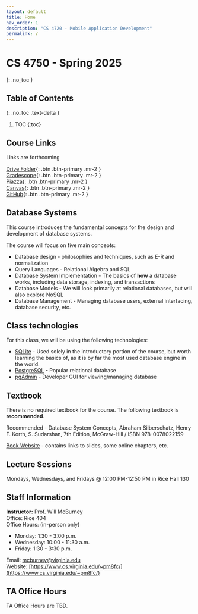 ```yaml
---
layout: default
title: Home
nav_order: 1
description: "CS 4720 - Mobile Application Development"
permalink: /
---
```


# CS 4750 - Spring 2025
{: .no_toc }

## Table of Contents
{: .no_toc .text-delta }

1. TOC
{:toc}


## Course Links

Links are forthcoming

[Drive Folder](https://drive.google.com/drive/folders/12IKR2FlM6oUC1esyF-Isb53Zz-tO7tgd?usp=sharing){: .btn .btn-primary .mr-2  }  
[Gradescope](https://www.gradescope.com/courses/950856){: .btn .btn-primary .mr-2  }  
[Piazza](https://piazza.com/class/m5v50o8mwqt2mp){: .btn .btn-primary .mr-2  }  
[Canvas](https://canvas.its.virginia.edu/courses/133737){: .btn .btn-primary .mr-2  }  
[GitHub](https://github.com/uva-cs-4750-sp25/){: .btn .btn-primary .mr-2  }  

## Database Systems
This course introduces the fundamental concepts for the design and development of database systems.

The course will focus on five main concepts:

* Database design - philosophies and techniques, such as E-R and normalization  
* Query Languages - Relational Algebra and SQL  
* Database System Implementation - The basics of **how** a database works, including data storage, indexing, and transactions  
* Database Models - We will look primarily at relational databases, but will also explore NoSQL  
* Database Management - Managing database users, external interfacing, database security, etc.  

## Class technologies

For this class, we will be using the following technologies:

* [SQLite](https://www.sqlite.org/) - Used solely in the introductory portion of the course, but worth learning the basics of, as it is by far the most used database engine in the world.
* [PostgreSQL](https://www.postgresql.org/) - Popular relational database
* [pgAdmin](https://www.pgadmin.org/) - Developer GUI for viewing/managing database

## Textbook

There is no required textbook for the course. The following textbook is **recommended**.

Recommended - Database System Concepts, Abraham Silberschatz, Henry F. Korth, S. Sudarshan, 7th Edition, McGraw-Hill / ISBN 978-0078022159

[Book Website](https://www.db-book.com/) - contains links to slides, some online chapters, etc.


## Lecture Sessions
Mondays, Wednesdays, and Fridays @ 12:00 PM-12:50 PM in Rice Hall 130 

## Staff Information
__Instructor:__ Prof. Will McBurney  
Office: Rice 404   
Office Hours: (in-person only)  
* Monday: 1:30 - 3:00 p.m.  
* Wednesday: 10:00 - 11:30 a.m.
* Friday: 1:30 - 3:30 p.m.

Email: [mcburney@virginia.edu](mailto:mcburney@virginia.edu)    
Website: [https://www.cs.virginia.edu/~pm8fc/](https://www.cs.virginia.edu/~pm8fc/)    

## TA Office Hours

TA Office Hours are TBD.

